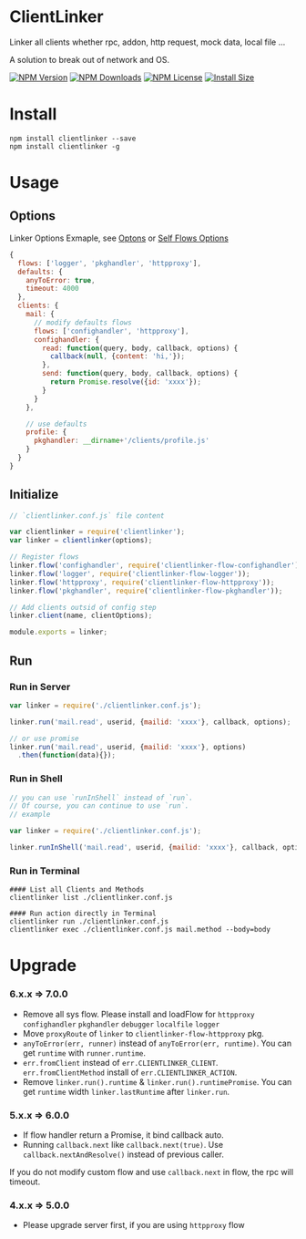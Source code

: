 ClientLinker
==================

Linker all clients whether rpc, addon, http request, mock data, local file ...

A solution to break out of network and OS.

[![NPM Version][npm-image]][npm-url]
[![NPM Downloads][downloads-image]][npm-url]
[![NPM License][license-image]][npm-url]
[![Install Size][install-size-image]][install-size-url]

# Install

```shell
npm install clientlinker --save
npm install clientlinker -g
```

# Usage

## Options

Linker Options Exmaple, see [Optons](https://github.com/Bacra/node-clientlinker/wiki/Linker-Options)
or [Self Flows Options](https://github.com/Bacra/node-clientlinker/wiki/Self-Flows-Options)

```javascript
{
  flows: ['logger', 'pkghandler', 'httpproxy'],
  defaults: {
    anyToError: true,
    timeout: 4000
  },
  clients: {
    mail: {
      // modify defaults flows
      flows: ['confighandler', 'httpproxy'],
      confighandler: {
        read: function(query, body, callback, options) {
          callback(null, {content: 'hi,'});
        },
        send: function(query, body, callback, options) {
          return Promise.resolve({id: 'xxxx'});
        }
      }
    },

    // use defaults
    profile: {
      pkghandler: __dirname+'/clients/profile.js'
    }
  }
}
```

## Initialize

```javascript
// `clientlinker.conf.js` file content

var clientlinker = require('clientlinker');
var linker = clientlinker(options);

// Register flows
linker.flow('confighandler', require('clientlinker-flow-confighandler'));
linker.flow('logger', require('clientlinker-flow-logger'));
linker.flow('httpproxy', require('clientlinker-flow-httpproxy'));
linker.flow('pkghandler', require('clientlinker-flow-pkghandler'));

// Add clients outsid of config step
linker.client(name, clientOptions);

module.exports = linker;
```


## Run

### Run in Server

```javascript
var linker = require('./clientlinker.conf.js');

linker.run('mail.read', userid, {mailid: 'xxxx'}, callback, options);

// or use promise
linker.run('mail.read', userid, {mailid: 'xxxx'}, options)
  .then(function(data){});
```

### Run in Shell

```javascript
// you can use `runInShell` instead of `run`.
// Of course, you can continue to use `run`.
// example

var linker = require('./clientlinker.conf.js');

linker.runInShell('mail.read', userid, {mailid: 'xxxx'}, callback, options);
```

### Run in Terminal

```shell
#### List all Clients and Methods
clientlinker list ./clientlinker.conf.js

#### Run action directly in Terminal
clientlinker run ./clientlinker.conf.js
clientlinker exec ./clientlinker.conf.js mail.method --body=body
```


# Upgrade

### 6.x.x => 7.0.0

 * Remove all sys flow. Please install and loadFlow for
  `httpproxy` `confighandler` `pkghandler` `debugger` `localfile` `logger`
 * Move `proxyRoute` of `linker` to `clientlinker-flow-httpproxy` pkg.
 * `anyToError(err, runner)` instead of `anyToError(err, runtime)`. You can get `runtime` with `runner.runtime`.
 * `err.fromClient` instead of `err.CLIENTLINKER_CLIENT`. `err.fromClientMethod` install of `err.CLIENTLINKER_ACTION`.
 * Remove `linker.run().runtime` & `linker.run().runtimePromise`. You can get `runtime` width `linker.lastRuntime` after `linker.run`.


### 5.x.x => 6.0.0

 * If flow handler return a Promise, it bind callback auto.
 * Running `callback.next` like `callback.next(true)`. Use `callback.nextAndResolve()` instead of previous caller.

If you do not modify custom flow and use `callback.next` in flow, the rpc will timeout.


### 4.x.x => 5.0.0

 * Please upgrade server first, if you are using `httpproxy` flow



[npm-image]: https://img.shields.io/npm/v/clientlinker.svg
[downloads-image]: https://img.shields.io/npm/dm/clientlinker.svg
[npm-url]: https://www.npmjs.org/package/clientlinker
[license-image]: https://img.shields.io/npm/l/clientlinker.svg
[install-size-url]: https://packagephobia.now.sh/result?p=clientlinker
[install-size-image]: https://packagephobia.now.sh/badge?p=clientlinker
